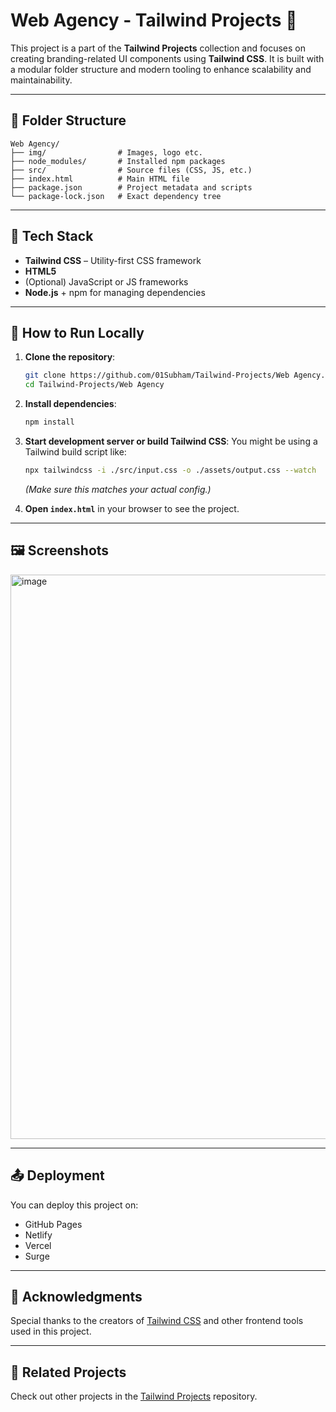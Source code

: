
# Web Agency - Tailwind Projects 🎨

This project is a part of the **Tailwind Projects** collection and focuses on creating branding-related UI components using **Tailwind CSS**. It is built with a modular folder structure and modern tooling to enhance scalability and maintainability.

---

## 📁 Folder Structure

```
Web Agency/
├── img/                # Images, logo etc.
├── node_modules/       # Installed npm packages
├── src/                # Source files (CSS, JS, etc.)
├── index.html          # Main HTML file
├── package.json        # Project metadata and scripts
└── package-lock.json   # Exact dependency tree
```

---

## 🧰 Tech Stack

- **Tailwind CSS** – Utility-first CSS framework
- **HTML5**
- (Optional) JavaScript or JS frameworks
- **Node.js** + npm for managing dependencies

---

## 🚀 How to Run Locally

1. **Clone the repository**:
   ```bash
   git clone https://github.com/01Subham/Tailwind-Projects/Web Agency.git
   cd Tailwind-Projects/Web Agency
   ```

2. **Install dependencies**:
   ```bash
   npm install
   ```

3. **Start development server or build Tailwind CSS**:
   You might be using a Tailwind build script like:
   ```bash
   npx tailwindcss -i ./src/input.css -o ./assets/output.css --watch
   ```
   *(Make sure this matches your actual config.)*

4. **Open `index.html`** in your browser to see the project.

---

## 🖼️ Screenshots

<img width="1903" height="903" alt="image" src="https://github.com/user-attachments/assets/1fbf15bc-b607-42e4-8cf9-f7f8d5390cf6" />


---

## 📤 Deployment

You can deploy this project on:
- GitHub Pages
- Netlify
- Vercel
- Surge

---


## 🙌 Acknowledgments

Special thanks to the creators of [Tailwind CSS](https://tailwindcss.com/) and other frontend tools used in this project.

---

## 🔗 Related Projects

Check out other projects in the [Tailwind Projects](https://github.com/01Subham/Tailwind-Projects) repository.
